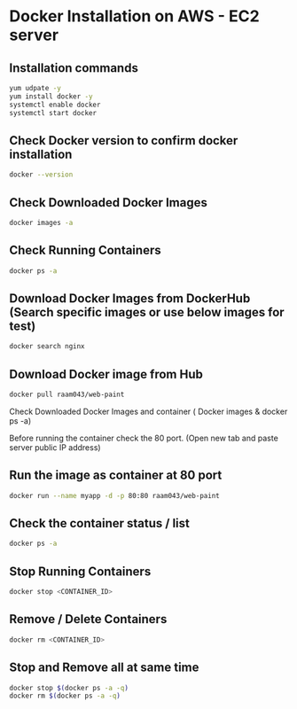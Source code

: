 # Docker Installation on AWS - EC2 server


## Installation commands

```sh
yum udpate -y
yum install docker -y
systemctl enable docker
systemctl start docker
```

## Check Docker version to confirm docker installation
```sh
docker --version
```

## Check Downloaded Docker Images
```sh
docker images -a
```

## Check Running Containers
```sh
docker ps -a
```

## Download Docker Images from DockerHub (Search specific images or use below images for test)
```sh
docker search nginx
```

## Download Docker image from Hub
```sh
docker pull raam043/web-paint
```

Check Downloaded Docker Images and container ( Docker images & docker ps -a)

Before running the container check the 80 port. (Open new tab and paste server public IP address)


## Run the image as container at 80 port
```sh
docker run --name myapp -d -p 80:80 raam043/web-paint
```

## Check the container status / list
```sh
docker ps -a
```

## Stop Running Containers
```sh
docker stop <CONTAINER_ID>
```

## Remove / Delete Containers
```sh
docker rm <CONTAINER_ID>
```

## Stop and Remove all at same time
```sh
docker stop $(docker ps -a -q)
docker rm $(docker ps -a -q)
```


